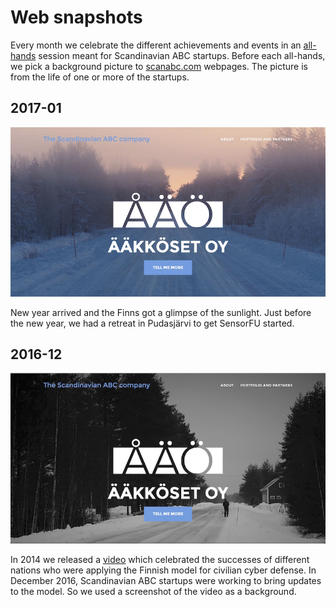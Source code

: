 # Web snapshots

Every month we celebrate the different achievements and events in an [all-hands](https://medium.com/@gokulrajaram/all-you-ever-wanted-to-know-about-all-hands-but-were-afraid-to-ask-b13f7b97f2d9#.jf3s99a6g)
session meant for Scandinavian ABC startups. Before each all-hands,
we pick a background picture to [scanabc.com](http://www.scanabc.com)
webpages. The picture is from the life of one or more of the startups.

## 2017-01

![2017-01 snapshot](2017-01-snapshot.jpg)

New year arrived and the Finns got a glimpse of the sunlight.
Just before the new year, we had a retreat in Pudasjärvi to get SensorFU started.

## 2016-12

![2016-12 snapshot](2016-12-snapshot.jpg)

In 2014 we released a [video](https://www.youtube.com/watch?v=kWg3BXjtJAo&t=2s
) which celebrated the successes of different
nations who were applying the Finnish model for civilian cyber
defense. In December 2016, Scandinavian ABC startups were working to
bring updates to the model. So we used a screenshot of the video as a
background.
